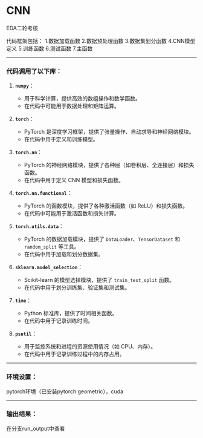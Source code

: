 # CNN
EDA二轮考核

代码框架包括：
  1.数据加载函数
  2.数据预处理函数
  3.数据集划分函数
  4.CNN模型定义
  5.训练函数
  6.测试函数
  7.主函数

---

### 代码调用了以下库：

1. **`numpy`**：
   - 用于科学计算，提供高效的数组操作和数学函数。
   - 在代码中可能用于数据处理和矩阵运算。

2. **`torch`**：
   - PyTorch 是深度学习框架，提供了张量操作、自动求导和神经网络模块。
   - 在代码中用于定义和训练模型。

3. **`torch.nn`**：
   - PyTorch 的神经网络模块，提供了各种层（如卷积层、全连接层）和损失函数。
   - 在代码中用于定义 CNN 模型和损失函数。

4. **`torch.nn.functional`**：
   - PyTorch 的函数模块，提供了各种激活函数（如 ReLU）和损失函数。
   - 在代码中可能用于激活函数和损失计算。

5. **`torch.utils.data`**：
   - PyTorch 的数据加载模块，提供了 `DataLoader`、`TensorDataset` 和 `random_split` 等工具。
   - 在代码中用于加载和划分数据集。

6. **`sklearn.model_selection`**：
   - Scikit-learn 的模型选择模块，提供了 `train_test_split` 函数。
   - 在代码中用于划分训练集、验证集和测试集。

7. **`time`**：
   - Python 标准库，提供了时间相关函数。
   - 在代码中用于记录训练时间。

8. **`psutil`**：
   - 用于监控系统和进程的资源使用情况（如 CPU、内存）。
   - 在代码中用于记录训练过程中的内存占用。

---

### 环境设置：

pytorch环境（已安装pytorch geometric），cuda

---

### 输出结果：

在分支run_output中查看



